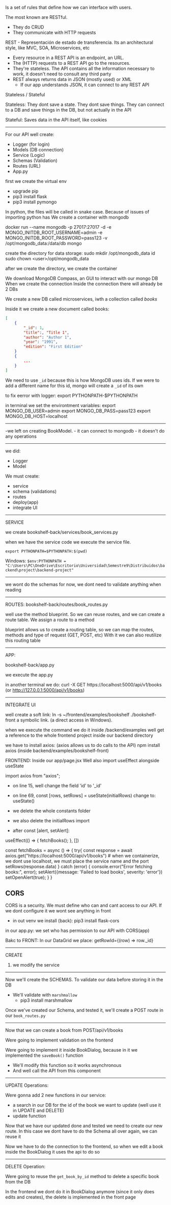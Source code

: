 Is a set of rules that define how we can interface with users.

The most known are RESTful.
- They do CRUD
- They communicate with HTTP requests

REST - Representación de estado de transferencia.
Its an architectural style, like MVC, SOA, Microservices, etc

- Every resource in a REST API is an endpoint, an URL.
- The (HTTP) requests to a REST API go to the resources. 
- They're stateless. The API contains all the information necessary to work, it doesn't need to consult any third party
- REST always returns data in JSON (mostly used) or XML
	- If our app understands JSON, it can connect to any REST API

Stateless / Stateful

Stateless: They dont save a state. They dont save things. They can connect to a DB and save things in the DB, but not actually in the API

Stateful: Saves data in the API itself, like cookies

___

For our API well create:
- Logger (for login)
- Models (DB connection)
- Service (Logic)
- Schemas (Validation)
- Routes (URL)
- App.py

first we create the virtual env

- upgrade pip
- pip3 install flask
- pip3 install pymongo

In python, the files will be called in snake case. Because of issues of importing python has
We create a container with mongodb


docker run --name mongodb -p 27017:27017 -d -e MONGO_INITDB_ROOT_USERNAME=admin -e MONGO_INITDB_ROOT_PASSWORD=pass123 -v /opt/mongodb_data:/data/db mongo


create the directory for data storage:
	sudo mkdir /opt/mongodb_data
	id
	sudo chown \<user>/opt/mongodb_data

after we create the directory, we create the container

We download MongoDB Compass, an GUI to interact with our mongo DB
When we create the connection
Inside the connection there will already be 2 DBs

We create  a new DB called microservices, iwth a collection called *books*

Inside it we create a new document called books:
```json
[
	{
		"_id": 1,
		"title":, "Title 1",
		"author": "Author 1",
		"year": "1991",
		"edition": "First Edition"
	}
	{
		...
	}
]
```

We need to use `_id` because this is how MongoDB uses ids. If we were to add a different name for this id, mongo will create a `_id` of its own

to fix eerror with logger: export PYTHONPATH-$PYTHONPATH

in terminal we set the environtment variables:
export MONGO_DB_USER=admin
export MONGO_DB_PASS=pass123
export MONGO_DB_HOST=localhost

___


-we left on creating BookModel.
	- it can connect to mongodb
	- it doesn't do any operations

------------------------------------------------

we did:
- Logger
- Model

We must create:
- service
- schema (validations)
- routes
- deploy(app)
- integrate UI

----------------------------------------------
SERVICE

we create bookshelf-back/services/book_services.py

when we have the service code
we execute the service file.

`export PYTHONPATH=$PYTHONPATH:$(pwd)`

Windows:
`$env:PYTHONPATH = "C:\Users\PC\OneDrive\Escritorio\Universidad\Semestre9\Distribuidos\backend\project\backend-project"`

--------------------------------------------

we wont do the schemas for now, we dont need to validate anything when reading

--------------------------------------------

ROUTES:
bookshelf-back/routes/book_routes.py

well use the method blueprint.
So we can reuse routes, and we can create a route table. We assign a route to a method

blueprint allows us to create a routing table, so we can map the routes, methods and type of request (GET, POST, etc)
With it we can also reutilize this routing table

-----------------------------------------
APP:

bookshelf-back/app.py

we execute the app.py

in another terminal we do: curl -X GET https://localhost:5000/api/v1/books (or http://127.0.0.1:5000/api/v1/books)

--------------------------------------

INTEGRATE UI

well create a soft link: ln -s ~/frontend/examples/bookshelf ./bookshelf-front
	a symbolic link. (a direct access in Windows). 

when we execute the command we do it inside /backend/examples
well get a reference to the whole frontend project inside our backend directory


we have to install axios: (axios allows us to do calls to the API)
	npm install axios (inside backend/examples/bookshelf-front)


FRONTEND:
Inside our app/page.jsx
Well also import useEffect alongside useState

import axios from "axios";


- on line 15, well change the field 'id' to '_id'

- on line 69, const [rows, setRows] = useState(initialRows) change to: useState()

- we delete the whole constants folder

- we also delete the initialRows import

- after const [alert, setAlert]:

useEffect(() => {
	fetchBooks();
}, [])

const fetchBooks = async () => {
  try{
    const response = await axios.get("https://localhost:5000/api/v1/books") # when we containerize, we dont use localhost, we must place the service name and the port
    setRows(response.data)
  }
  catch (error) {
    console.error("Error fetching books:", error);
    setAlert({message: 'Failed to load books', severity: 'error'})
    setOpenAlert(true);
  }
}



## CORS
CORS is a security. We must define who can and cant access to our API. If we dont configure it we wont see anything in front

- in out venv we install (back): pip3 install flask-cors

in our app.py: we set who has permission to our API with CORS(app)



Bakc to FRONT:
In our DataGrid we place:
	getRowId={(row) => row._id}





------------------------------------------------------------------------------------
CREATE 

1. we modify the service

___

Now we'll create the SCHEMAS. To validate our data before storing it in the DB

- We'll validate with `marshmallow`
	- pip3 install marshmallow

Once we've created our Schema, and tested it, we'll create a POST route in our `book_routes.py`

____
Now that we can create a book from POST/api/v1/books

Were going to implement validation on the frontend

Were going to implement it inside BookDialog, because in it we implemented the `saveBook()` function
- We'll modify this function so it works asynchronous
- And well call the API from this component

___
UPDATE Operations:

Were gonna add 2 new functions in our service:
- a search in our DB for the id of the book we want to update (well use it in UPDATE and DELETE)
- update function

Now that we have our updated done and tested we need to create our new route.
In this case we dont have to do the Schema all over again, we can reuse it

Now we have to do the connection to the frontend, so when we edit a book inside the BookDialog it uses the api to do so

___
DELETE Operation:

Were going to reuse the `get_book_by_id` method to delete a specific book from the DB

In the frontend we dont do it in BookDialog anymore (since it only does edits and creates), the delete is implemented in the front page

